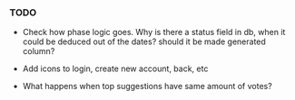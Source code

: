 ### TODO

- Check how phase logic goes. Why is there a status field in db, when it could be deduced out of the dates?
  should it be made generated column?

- Add icons to login, create new account, back, etc

- What happens when top suggestions have same amount of votes?
